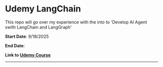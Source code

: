 # Udemy LangChain
This repo will go over my experience with the into to 'Develop AI Agent swith LangChain and LangGraph'

__Start Date__: 9/18/2025

__End Date__: 

__Link to [Udemy Course](https://gdit.udemy.com/course/langchain/learn/lecture/37500252#learning-tools)__

---

